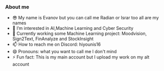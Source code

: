 ### About me

- 😎 My name is Evanov but you can call me Radian or Israr too all are my names
- 🔭 I’m interested in AI,Machine Learning and Cyber Security 
- 💬 Currently working some Machine Learning project: Moodvision, Sign2Text, FinAnalyze and StockInsight
- 📫 How to reach me on Discord: hiyounis16
- 😄 Pronouns: what you want to call me I don't mind
- ⚡ Fun fact: This is my main account but I upload my work on my alt account

